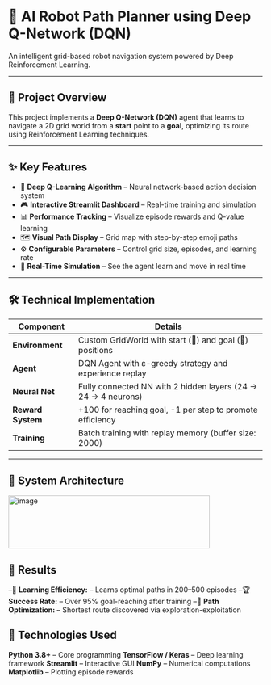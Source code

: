 # 🤖 AI Robot Path Planner using Deep Q-Network (DQN)

An intelligent grid-based robot navigation system powered by Deep Reinforcement Learning.

---

## 🎯 Project Overview

This project implements a **Deep Q-Network (DQN)** agent that learns to navigate a 2D grid world from a **start** point to a **goal**, optimizing its route using Reinforcement Learning techniques.

---

## ✨ Key Features

- 🧠 **Deep Q-Learning Algorithm** – Neural network-based action decision system  
- 🎮 **Interactive Streamlit Dashboard** – Real-time training and simulation  
- 📊 **Performance Tracking** – Visualize episode rewards and Q-value learning  
- 🗺️ **Visual Path Display** – Grid map with step-by-step emoji paths  
- ⚙️ **Configurable Parameters** – Control grid size, episodes, and learning rate  
- 🚀 **Real-Time Simulation** – See the agent learn and move in real time  

---

## 🛠️ Technical Implementation

| Component       | Details                                                                      |
|------------------|-------------------------------------------------------------------------------|
| **Environment**  | Custom GridWorld with start (🚩) and goal (🏁) positions                     |
| **Agent**        | DQN Agent with ε-greedy strategy and experience replay                      |
| **Neural Net**   | Fully connected NN with 2 hidden layers (24 → 24 → 4 neurons)               |
| **Reward System**| +100 for reaching goal, -1 per step to promote efficiency                   |
| **Training**     | Batch training with replay memory (buffer size: 2000)                       |

---

## 🧠 System Architecture

<img width="399" height="105" alt="image" src="https://github.com/user-attachments/assets/fad7b207-b225-4ca9-8f8e-f250648438f3" />

## 🎯 **Results**
–🧠 **Learning Efficiency:** – Learns optimal paths in 200–500 episodes
–🏆 **Success Rate:** – Over 95% goal-reaching after training
–🧭 **Path Optimization:** – Shortest route discovered via exploration-exploitation

## 🔧 Technologies Used
**Python 3.8+** – Core programming
**TensorFlow / Keras** – Deep learning framework
**Streamlit** – Interactive GUI
**NumPy** – Numerical computations
**Matplotlib** – Plotting episode rewards

